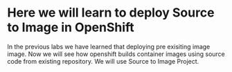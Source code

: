 # Here we will learn to deploy Source to Image in OpenShift
In the previous labs we have learned that deploying pre exisiting image image. Now we will see how openshift builds container images using source code from existing repository. We will use Source to Image Project.


